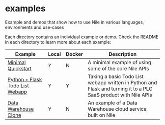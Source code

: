 # examples
Example and demos that show how to use Nile in various languages, environments and use-cases

Each directory contains an individual example or demo. Check the README in each directory to learn more about each example:

| Example | Local | Docker | Description |
|---------|-------|--------|-------------|
| [Minimal Quickstart](https://github.com/TheNileDev/examples/blob/main/nodejs_quickstart/README.md) | Y |  N | A minimal example of using some of the core Nile APIs |
| [Python + Flask Todo List Webapp](https://github.com/TheNileDev/examples/blob/main/python-flask-todo-list/README.md) | Y | Y |  Taking a basic Todo List webapp written in Python and Flask and turning it to a PLG SaaS product with Nile APIs |
| [Data Warehouse Clone](https://github.com/TheNileDev/examples/blob/main/dhw-clone/README.md) | Y |  N | An example of a Data Warehouse cloud service built on Nile |
